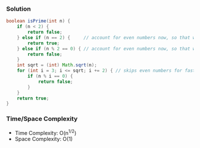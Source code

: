 ### Solution

```java
boolean isPrime(int n) {
    if (n < 2) {
        return false;
    } else if (n == 2) {     // account for even numbers now, so that we can do i+=2 in loop below
        return true;
    } else if (n % 2 == 0) { // account for even numbers now, so that we can do i+=2 in loop below
        return false;
    }
    int sqrt = (int) Math.sqrt(n);
    for (int i = 3; i <= sqrt; i += 2) { // skips even numbers for faster results
        if (n % i == 0) {
            return false;
        }
    }
    return true;
}
```

### Time/Space Complexity

-  Time Complexity: O(n<sup>1/2</sup>)
- Space Complexity: O(1)
